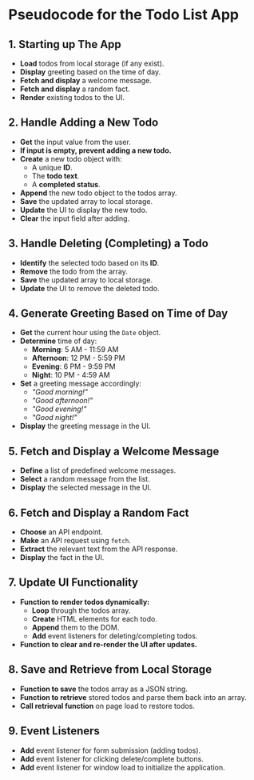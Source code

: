 # Pseudocode for the Todo List App

## 1. Starting up The App

-   **Load** todos from local storage (if any exist).
-   **Display** greeting based on the time of day.
-   **Fetch and display** a welcome message.
-   **Fetch and display** a random fact.
-   **Render** existing todos to the UI.

## 2. Handle Adding a New Todo

-   **Get** the input value from the user.
-   **If input is empty, prevent adding a new todo.**
-   **Create** a new todo object with:
    -   A unique **ID**.
    -   The **todo text**.
    -   A **completed status**.
-   **Append** the new todo object to the todos array.
-   **Save** the updated array to local storage.
-   **Update** the UI to display the new todo.
-   **Clear** the input field after adding.

## 3. Handle Deleting (Completing) a Todo

-   **Identify** the selected todo based on its **ID**.
-   **Remove** the todo from the array.
-   **Save** the updated array to local storage.
-   **Update** the UI to remove the deleted todo.

## 4. Generate Greeting Based on Time of Day

-   **Get** the current hour using the `Date` object.
-   **Determine** time of day:
    -   **Morning**: 5 AM - 11:59 AM
    -   **Afternoon**: 12 PM - 5:59 PM
    -   **Evening**: 6 PM - 9:59 PM
    -   **Night**: 10 PM - 4:59 AM
-   **Set** a greeting message accordingly:
    -   _"Good morning!"_
    -   _"Good afternoon!"_
    -   _"Good evening!"_
    -   _"Good night!"_
-   **Display** the greeting message in the UI.

## 5. Fetch and Display a Welcome Message

-   **Define** a list of predefined welcome messages.
-   **Select** a random message from the list.
-   **Display** the selected message in the UI.

## 6. Fetch and Display a Random Fact

-   **Choose** an API endpoint.
-   **Make** an API request using `fetch`.
-   **Extract** the relevant text from the API response.
-   **Display** the fact in the UI.

## 7. Update UI Functionality

-   **Function to render todos dynamically:**
    -   **Loop** through the todos array.
    -   **Create** HTML elements for each todo.
    -   **Append** them to the DOM.
    -   **Add** event listeners for deleting/completing todos.
-   **Function to clear and re-render the UI after updates.**

## 8. Save and Retrieve from Local Storage

-   **Function to save** the todos array as a JSON string.
-   **Function to retrieve** stored todos and parse them back into an array.
-   **Call retrieval function** on page load to restore todos.

## 9. Event Listeners

-   **Add** event listener for form submission (adding todos).
-   **Add** event listener for clicking delete/complete buttons.
-   **Add** event listener for window load to initialize the application.
